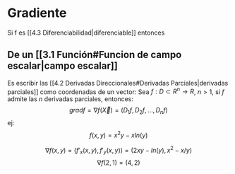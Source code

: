 # Gradiente
Si f es [[4.3 Diferenciabilidad|diferenciable]] entonces 

## De un [[3.1 Función#Funcion de campo escalar|campo escalar]]
Es escribir las [[4.2 Derivadas Direccionales#Derivadas Parciales|derivadas parciales]] como coordenadas de un vector:
   Sea $f:D⊂R^n→R$, $n>1$, si $f$ admite las $n$ derivadas parciales, entonces: 
   $$grad f=∇ f(\vec X)=(D_1 f,D_2 f,…,D_n f)$$
   ej: 
$$f(x,y)=x^2 y-x ln⁡(y)$$

$$∇f(x,y)=(f'_x (x,y),f'_y (x,y))=(2xy-ln⁡(y),x^2-x/y)$$
$$
∇f(2,1)=(4,2)$$


